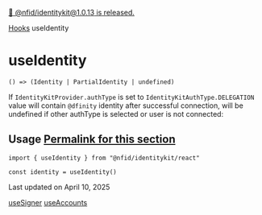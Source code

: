 [🎉 @nfid/identitykit@1.0.13 is released.](https://www.npmjs.com/package/@nfid/identitykit)

[Hooks](https://identitykit.xyz/docs/hooks/useIdentityKit "Hooks") useIdentity

# useIdentity

`() => (Identity | PartialIdentity | undefined)`

If `IdentityKitProvider.authType` is set to `IdentityKitAuthType.DELEGATION` value will contain
`@dfinity` identity after successful connection, will be undefined if other authType is selected or
user is not connected:

## Usage [Permalink for this section](https://identitykit.xyz/docs/hooks/useIdentity\#usage)

```nextra-code
import { useIdentity } from "@nfid/identitykit/react"

const identity = useIdentity()
```

Last updated on April 10, 2025

[useSigner](https://identitykit.xyz/docs/hooks/useSigner "useSigner") [useAccounts](https://identitykit.xyz/docs/hooks/useAccounts "useAccounts")